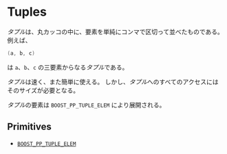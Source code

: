 # Tuples

*タプル*は、丸カッコの中に、要素を単純にコンマで区切って並べたものである。
例えば、

```cpp
(a, b, c)
```

は `a`、`b`、`c` の三要素からなる*タプル*である。

*タプル*は速く、また簡単に使える。
しかし、*タプル*へのすべてのアクセスにはそのサイズが必要となる。

*タプル*の要素は `BOOST_PP_TUPLE_ELEM` により展開される。

## Primitives

- [`BOOST_PP_TUPLE_ELEM`](../ref/tuple_elem.md)


